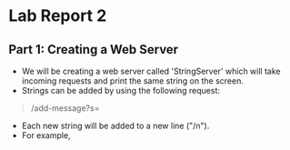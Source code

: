 # Lab Report 2
## Part 1: Creating a Web Server
* We will be creating a web server called 'StringServer' which will take incoming requests and print the same string on the screen.
* Strings can be added by using the following request:
> /add-message?s=<string> 
* Each new string will be added to a new line ("/n").
* For example,
